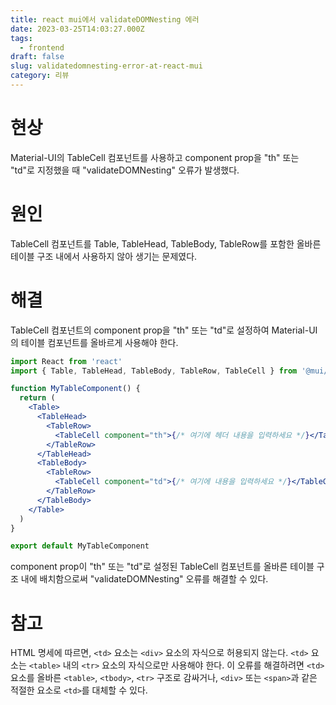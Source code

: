```yaml
---
title: react mui에서 validateDOMNesting 에러
date: 2023-03-25T14:03:27.000Z
tags:
  - frontend
draft: false
slug: validatedomnesting-error-at-react-mui
category: 리뷰
---
```


# 현상

Material-UI의 TableCell 컴포넌트를 사용하고 component prop을 "th" 또는 "td"로 지정했을 때 "validateDOMNesting" 오류가 발생했다.

# 원인

TableCell 컴포넌트를 Table, TableHead, TableBody, TableRow를 포함한 올바른 테이블 구조 내에서 사용하지 않아 생기는 문제였다.

# 해결

TableCell 컴포넌트의 component prop을 "th" 또는 "td"로 설정하여 Material-UI의 테이블 컴포넌트를 올바르게 사용해야 한다.

```jsx
import React from 'react'
import { Table, TableHead, TableBody, TableRow, TableCell } from '@mui/material'

function MyTableComponent() {
  return (
    <Table>
      <TableHead>
        <TableRow>
          <TableCell component="th">{/* 여기에 헤더 내용을 입력하세요 */}</TableCell>
        </TableRow>
      </TableHead>
      <TableBody>
        <TableRow>
          <TableCell component="td">{/* 여기에 내용을 입력하세요 */}</TableCell>
        </TableRow>
      </TableBody>
    </Table>
  )
}

export default MyTableComponent
```

component prop이 "th" 또는 "td"로 설정된 TableCell 컴포넌트를 올바른 테이블 구조 내에 배치함으로써 "validateDOMNesting" 오류를 해결할 수 있다.

# 참고

HTML 명세에 따르면, `<td>` 요소는 `<div>` 요소의 자식으로 허용되지 않는다. `<td>` 요소는 `<table>` 내의 `<tr>` 요소의 자식으로만 사용해야 한다.
이 오류를 해결하려면 `<td>` 요소를 올바른 `<table>`, `<tbody>`, `<tr>` 구조로 감싸거나, `<div>` 또는 `<span>`과 같은 적절한 요소로 `<td>`를 대체할 수 있다.
